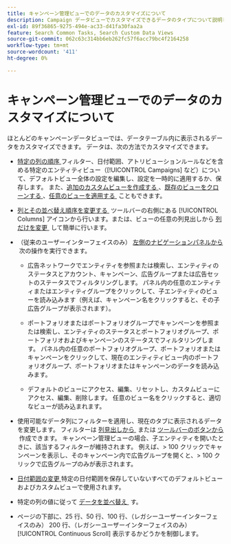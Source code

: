 ```yaml
---
title: キャンペーン管理ビューでのデータのカスタマイズについて
description: Campaign データビューでカスタマイズできるデータのタイプについて説明します。
exl-id: 89f36865-9275-494e-ac33-d41fa30faa2a
feature: Search Common Tasks, Search Custom Data Views
source-git-commit: 062c63c314bb6eb262fc57f6acc79bc4f2164258
workflow-type: tm+mt
source-wordcount: '411'
ht-degree: 0%

---
```


# キャンペーン管理ビューでのデータのカスタマイズについて

<!-- Add info about new UI -->

ほとんどのキャンペーンデータビューでは、データテーブル内に表示されるデータをカスタマイズできます。 データは、次の方法でカスタマイズできます。

* [&#x200B; 特定の列の順序 &#x200B;](/help/search-social-commerce/common-tasks/data-views/custom-default-views-manage.md##view-edit) フィルター、日付範囲、アトリビューションルールなどを含める特定のエンティティビュー（[!UICONTROL Campaigns] など）について、デフォルトビュー全体の設定を編集し、設定を一時的に適用するか、保存します。 また、[&#x200B; 追加のカスタムビューを作成する &#x200B;](/help/search-social-commerce/common-tasks/data-views/custom-default-views-manage.md#create-custom-view)、[&#x200B; 既存のビューをクローンする &#x200B;](/help/search-social-commerce/common-tasks/data-views/custom-default-views-manage.md#view-clone)、[&#x200B; 任意のビューを適用する &#x200B;](/help/search-social-commerce/common-tasks/data-views/custom-default-views-manage.md#apply-a-default-or-custom-view) こともできます。

* [&#x200B; 列とその並べ替え順序を変更する &#x200B;](/help/search-social-commerce/common-tasks/data-views/ad-hoc-settings/column-set-edit-sort-icon.md) ツールバーの右側にある [!UICONTROL Columns] アイコンから行います。または、ビューの任意の列見出しから [&#x200B; 列だけを変更 &#x200B;](/help/search-social-commerce/common-tasks/data-views/ad-hoc-settings/column-set-edit-column-heading.md) して簡単に行います。

* （従来のユーザーインターフェイスのみ） [&#x200B; 左側のナビゲーションパネルから &#x200B;](/help/search-social-commerce/common-tasks/data-views/ad-hoc-settings/filter-using-left-panel.md) 次の操作を実行できます。

   * 広告ネットワークでエンティティを参照または検索し、エンティティのステータスとアカウント、キャンペーン、広告グループまたは広告セットのステータスでフィルタリングします。 パネル内の任意のエンティティまたはエンティティグループをクリックして、子エンティティのビューを読み込みます（例えば、キャンペーン名をクリックすると、その子広告グループが表示されます）。

   * ポートフォリオまたはポートフォリオグループでキャンペーンを参照または検索し、エンティティのステータスとポートフォリオグループ、ポートフォリオおよびキャンペーンのステータスでフィルタリングします。 パネル内の任意のポートフォリオグループ、ポートフォリオまたはキャンペーンをクリックして、現在のエンティティビュー内のポートフォリオグループ、ポートフォリオまたはキャンペーンのデータを読み込みます。

   * デフォルトのビューにアクセス、編集、リセットし、カスタムビューにアクセス、編集、削除します。 任意のビュー名をクリックすると、適切なビューが読み込まれます。

* 使用可能なデータ列にフィルターを適用し、現在のタブに表示されるデータを変更します。 フィルターは [&#x200B; 列見出しから &#x200B;](/help/search-social-commerce/common-tasks/data-views/ad-hoc-settings/column-filter-apply-from-column-heading.md) または [&#x200B; ツールバーのボタンから &#x200B;](/help/search-social-commerce/common-tasks/data-views/ad-hoc-settings/column-filter-apply-from-toolbar.md) 作成できます。 キャンペーン管理ビューの場合、子エンティティを開いたときに、該当するフィルターが維持されます。 例えば、\> 100 クリックでキャンペーンを表示し、そのキャンペーン内で広告グループを開くと、\> 100 クリックで広告グループのみが表示されます。

* [&#x200B; 日付範囲の変更 &#x200B;](/help/search-social-commerce/common-tasks/data-views/ad-hoc-settings/date-filter.md) 特定の日付範囲を保存していないすべてのデフォルトビューおよびカスタムビューで使用されます。

* 特定の列の値に従って [&#x200B; データを並べ替え &#x200B;](/help/search-social-commerce/common-tasks/data-views/ad-hoc-settings/column-sort.md) す。

* ページの下部に、25 行、50 行、100 行、（レガシーユーザーインターフェイスのみ） 200 行、（レガシーユーザーインターフェイスのみ） [!UICONTROL Continuous Scroll] 表示するかどうかを制御します。
